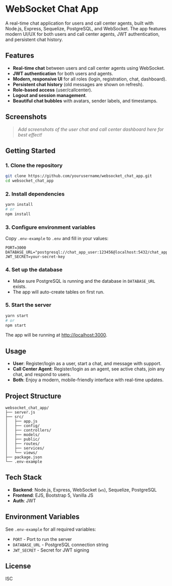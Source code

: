# WebSocket Chat App

A real-time chat application for users and call center agents, built with Node.js, Express, Sequelize, PostgreSQL, and WebSocket. The app features modern UI/UX for both users and call center agents, JWT authentication, and persistent chat history.

## Features

- **Real-time chat** between users and call center agents using WebSocket.
- **JWT authentication** for both users and agents.
- **Modern, responsive UI** for all roles (login, registration, chat, dashboard).
- **Persistent chat history** (old messages are shown on refresh).
- **Role-based access** (user/callcenter).
- **Logout and session management**.
- **Beautiful chat bubbles** with avatars, sender labels, and timestamps.

## Screenshots

> _Add screenshots of the user chat and call center dashboard here for best effect!_

## Getting Started

### 1. Clone the repository

```bash
git clone https://github.com/yourusername/websocket_chat_app.git
cd websocket_chat_app
```

### 2. Install dependencies

```bash
yarn install
# or
npm install
```

### 3. Configure environment variables

Copy `.env-example` to `.env` and fill in your values:

```env
PORT=3000
DATABASE_URL="postgresql://chat_app_user:123456@localhost:5432/chat_app_db"
JWT_SECRET=your-secret-key
```

### 4. Set up the database

- Make sure PostgreSQL is running and the database in `DATABASE_URL` exists.
- The app will auto-create tables on first run.

### 5. Start the server

```bash
yarn start
# or
npm start
```

The app will be running at [http://localhost:3000](http://localhost:3000).

## Usage

- **User**: Register/login as a user, start a chat, and message with support.
- **Call Center Agent**: Register/login as an agent, see active chats, join any chat, and respond to users.
- **Both**: Enjoy a modern, mobile-friendly interface with real-time updates.

## Project Structure

```
websocket_chat_app/
├── server.js
├── src/
│   ├── app.js
│   ├── config/
│   ├── controllers/
│   ├── models/
│   ├── public/
│   ├── routes/
│   ├── services/
│   └── views/
├── package.json
└── .env-example
```

## Tech Stack

- **Backend**: Node.js, Express, WebSocket (`ws`), Sequelize, PostgreSQL
- **Frontend**: EJS, Bootstrap 5, Vanilla JS
- **Auth**: JWT

## Environment Variables

See `.env-example` for all required variables:

- `PORT` - Port to run the server
- `DATABASE_URL` - PostgreSQL connection string
- `JWT_SECRET` - Secret for JWT signing

## License

ISC 